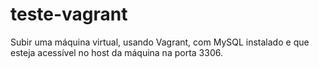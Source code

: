 # teste-vagrant
Subir uma máquina virtual, usando Vagrant, com MySQL instalado e que esteja acessível no host da máquina na porta 3306.
